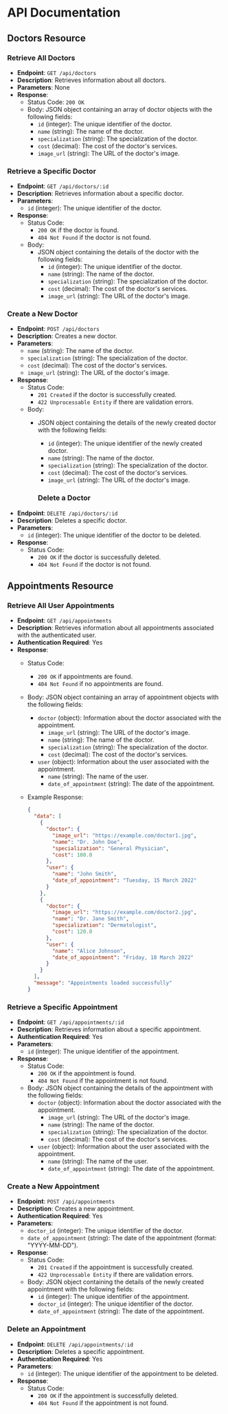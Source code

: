 # API Documentation

## Doctors Resource

### Retrieve All Doctors

- **Endpoint**: `GET /api/doctors`
- **Description**: Retrieves information about all doctors.
- **Parameters**: None
- **Response**:
  - Status Code: `200 OK`
  - Body: JSON object containing an array of doctor objects with the following fields:
    - `id` (integer): The unique identifier of the doctor.
    - `name` (string): The name of the doctor.
    - `specialization` (string): The specialization of the doctor.
    - `cost` (decimal): The cost of the doctor's services.
    - `image_url` (string): The URL of the doctor's image.

### Retrieve a Specific Doctor

- **Endpoint**: `GET /api/doctors/:id`
- **Description**: Retrieves information about a specific doctor.
- **Parameters**:
  - `id` (integer): The unique identifier of the doctor.
- **Response**:
  - Status Code:
    - `200 OK` if the doctor is found.
    - `404 Not Found` if the doctor is not found.
  - Body:
    - JSON object containing the details of the doctor with the following fields:
      - `id` (integer): The unique identifier of the doctor.
      - `name` (string): The name of the doctor.
      - `specialization` (string): The specialization of the doctor.
      - `cost` (decimal): The cost of the doctor's services.
      - `image_url` (string): The URL of the doctor's image.

### Create a New Doctor

- **Endpoint**: `POST /api/doctors`
- **Description**: Creates a new doctor.
- **Parameters**:
  - `name` (string): The name of the doctor.
  - `specialization` (string): The specialization of the doctor.
  - `cost` (decimal): The cost of the doctor's services.
  - `image_url` (string): The URL of the doctor's image.
- **Response**:
  - Status Code:
    - `201 Created` if the doctor is successfully created.
    - `422 Unprocessable Entity` if there are validation errors.
  - Body:
    - JSON object containing the details of the newly created doctor with the following fields:
      - `id` (integer): The unique identifier of the newly created doctor.
      - `name` (string): The name of the doctor.
      - `specialization` (string): The specialization of the doctor.
      - `cost` (decimal): The cost of the doctor's services.
      - `image_url` (string): The URL of the doctor's image.

      ### Delete a Doctor
- **Endpoint**: `DELETE /api/doctors/:id`
- **Description**: Deletes a specific doctor.
- **Parameters**:
  - `id` (integer): The unique identifier of the doctor to be deleted.
- **Response**:
  - Status Code:
    - `200 OK` if the doctor is successfully deleted.
    - `404 Not Found` if the doctor is not found. 

## Appointments Resource

### Retrieve All User Appointments
- **Endpoint**: `GET /api/appointments`
- **Description**: Retrieves information about all appointments associated with the authenticated user.
- **Authentication Required**: Yes
- **Response**:
  - Status Code:
    - `200 OK` if appointments are found.
    - `404 Not Found` if no appointments are found.
  - Body: JSON object containing an array of appointment objects with the following fields:
    - `doctor` (object): Information about the doctor associated with the appointment.
      - `image_url` (string): The URL of the doctor's image.
      - `name` (string): The name of the doctor.
      - `specialization` (string): The specialization of the doctor.
      - `cost` (decimal): The cost of the doctor's services.
    - `user` (object): Information about the user associated with the appointment.
      - `name` (string): The name of the user.
      - `date_of_appointment` (string): The date of the appointment.

  - Example Response:
    ```json
    {
      "data": [
        {
          "doctor": {
            "image_url": "https://example.com/doctor1.jpg",
            "name": "Dr. John Doe",
            "specialization": "General Physician",
            "cost": 100.0
          },
          "user": {
            "name": "John Smith",
            "date_of_appointment": "Tuesday, 15 March 2022"
          }
        },
        {
          "doctor": {
            "image_url": "https://example.com/doctor2.jpg",
            "name": "Dr. Jane Smith",
            "specialization": "Dermatologist",
            "cost": 120.0
          },
          "user": {
            "name": "Alice Johnson",
            "date_of_appointment": "Friday, 18 March 2022"
          }
        }
      ],
      "message": "Appointments loaded successfully"
    }
    ```
### Retrieve a Specific Appointment
- **Endpoint**: `GET /api/appointments/:id`
- **Description**: Retrieves information about a specific appointment.
- **Authentication Required**: Yes
- **Parameters**:
  - `id` (integer): The unique identifier of the appointment.
- **Response**:
  - Status Code:
    - `200 OK` if the appointment is found.
    - `404 Not Found` if the appointment is not found.
  - Body: JSON object containing the details of the appointment with the following fields:
    - `doctor` (object): Information about the doctor associated with the appointment.
      - `image_url` (string): The URL of the doctor's image.
      - `name` (string): The name of the doctor.
      - `specialization` (string): The specialization of the doctor.
      - `cost` (decimal): The cost of the doctor's services.
    - `user` (object): Information about the user associated with the appointment.
      - `name` (string): The name of the user.
      - `date_of_appointment` (string): The date of the appointment.
### Create a New Appointment
- **Endpoint**: `POST /api/appointments`
- **Description**: Creates a new appointment.
- **Authentication Required**: Yes
- **Parameters**:
  - `doctor_id` (integer): The unique identifier of the doctor.
  - `date_of_appointment` (string): The date of the appointment (format: "YYYY-MM-DD").
- **Response**:
  - Status Code:
    - `201 Created` if the appointment is successfully created.
    - `422 Unprocessable Entity` if there are validation errors.
  - Body: JSON object containing the details of the newly created appointment with the following fields:
    - `id` (integer): The unique identifier of the appointment.
    - `doctor_id` (integer): The unique identifier of the doctor.
    - `date_of_appointment` (string): The date of the appointment.
### Delete an Appointment
- **Endpoint**: `DELETE /api/appointments/:id`
- **Description**: Deletes a specific appointment.
- **Authentication Required**: Yes
- **Parameters**:
  - `id` (integer): The unique identifier of the appointment to be deleted.
- **Response**:
  - Status Code:
    - `200 OK` if the appointment is successfully deleted.
    - `404 Not Found` if the appointment is not found.